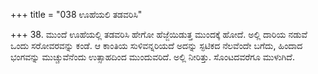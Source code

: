 +++
title = "038 ಊಹೆಯಲಿ ತಡವರಿಸಿ"

+++
38. ಮುಂದೆ ಊಹೆಯಲ್ಲಿ ತಡವರಿಸಿ ಹೇಗೋ ಹೆಜ್ಜೆಯಿಡುತ್ತ ಮುಂದಕ್ಕೆ ಹೋದೆ. ಅಲ್ಲಿ ದಾರಿಯ ನಡುವೆ ಒಂದು ಸರೋವರವನ್ನು ಕಂಡೆ. ಆ ಕಾಂತಿಯ ಸುಳಿವನ್ನರಿಯದೆ ಅದನ್ನು ಸ್ಫಟಿಕದ ನೆಲವೆಂದೇ ಬಗೆದು, ಹಿಂದಾದ ಭಂಗವನ್ನು  ಮುಚ್ಚುವೆನೆಂದು ಉತ್ಸಾಹದಿಂದ ಮುಂದುವರಿದೆ. ಅಲ್ಲಿ ನೀರಿತ್ತು. ಸೊಂಟದವರೆಗೂ ಮುಳುಗಿದೆ.